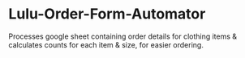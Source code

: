 # Lulu-Order-Form-Automator
Processes google sheet containing order details for clothing items &amp; calculates counts for each item &amp; size, for easier ordering.

